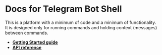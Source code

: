 # Docs for Telegram Bot Shell

This is a platform with a minimum of code and a minimum of functionality. <br />
It is designed only for running commands and holding context (messages) between commands.

* **[Getting Started guide](https://github.com/jungle-bay/telegram-bot-shell/tree/master/docs/guide.md)**
* **[API reference](https://github.com/jungle-bay/telegram-bot-shell/tree/master/docs/api.md)**
